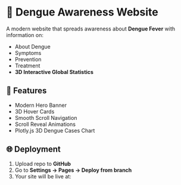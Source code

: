 # 🦟 Dengue Awareness Website

A modern website that spreads awareness about **Dengue Fever** with information on:
- About Dengue
- Symptoms
- Prevention
- Treatment
- **3D Interactive Global Statistics**

## 🚀 Features
- Modern Hero Banner
- 3D Hover Cards
- Smooth Scroll Navigation
- Scroll Reveal Animations
- Plotly.js 3D Dengue Cases Chart

## 🌐 Deployment
1. Upload repo to **GitHub**  
2. Go to **Settings → Pages → Deploy from branch**  
3. Your site will be live at:

